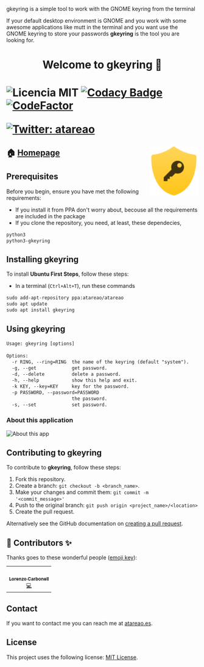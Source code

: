 gkeyring is a simple tool to work with the GNOME keyring from the terminal

If your default desktop environment is GNOME and you work with some awesome applications like mutt in the terminal and you want use the GNOME keyring to store your passwords **gkeyring** is the tool you are looking for.


<h1 align="center">Welcome to gkeyring 👋<h1>

![Licencia MIT](https://img.shields.io/badge/Licencia-MIT-green)
[![Codacy Badge](https://api.codacy.com/project/badge/Grade/b3e704c3f150404582cd23b9fcb4be32)](https://www.codacy.com/manual/atareao/gkeyring?utm_source=github.com&amp;utm_medium=referral&amp;utm_content=atareao/gkeyring&amp;utm_campaign=Badge_Grade)
[![CodeFactor](https://www.codefactor.io/repository/github/atareao/gkeyring/badge/master)](https://www.codefactor.io/repository/github/atareao/gkeyring/overview/master)

[![Twitter: atareao](https://img.shields.io/twitter/follow/atareao.svg?style=social)](https://twitter.com/atareao)

<img src="./data/icons/scalable/apps/gkeyring.svg" align="right"
     title="gekeyring Logo" width="128" height="128">


## 🏠 [Homepage](https://www.atareao.es/aplicacion/gkeyring/)

## Prerequisites

Before you begin, ensure you have met the following requirements:

* If you install it from PPA don't worry about, becouse all the requirements are included in the package
* If you clone the repository, you need, at least, these dependecies,

```
python3
python3-gkeyring
```

## Installing gkeyring

To install **Ubuntu First Steps**, follow these steps:

* In a terminal (`Ctrl+Alt+T`), run these commands

```
sudo add-apt-repository ppa:atareao/atareao
sudo apt update
sudo apt install gkeyring
```

## Using gkeyring

```
Usage: gkeyring [options]

Options:
  -r RING, --ring=RING  the name of the keyring (default "system").
  -g, --get             get password.
  -d, --delete          delete a password.
  -h, --help            show this help and exit.
  -k KEY, --key=KEY     key for the password.
  -p PASSWORD, --password=PASSWORD
                        the password.
  -s, --set             set password.
```

### About this application

![About this app](./screenshots/gkeyring-screenshot-6.png)

## Contributing to gkeyring

To contribute to **gkeyring**, follow these steps:

1. Fork this repository.
2. Create a branch: `git checkout -b <branch_name>`.
3. Make your changes and commit them: `git commit -m '<commit_message>'`
4. Push to the original branch: `git push origin <project_name>/<location>`
5. Create the pull request.

Alternatively see the GitHub documentation on [creating a pull request](https://help.github.com/en/github/collaborating-with-issues-and-pull-requests/creating-a-pull-request).

## 👤 Contributors ✨

Thanks goes to these wonderful people ([emoji key](https://allcontributors.org/docs/en/emoji-key)):

<table>
  <tr>
    <td align="center"><a href="https://www.atareao.es"><img src="https://avatars3.githubusercontent.com/u/298055?v=4" width="100px;" alt=""/><br /><sub><b>Lorenzo Carbonell</b></sub></a><br /><a href="https://github.com/atareao/gkeyring/commits?author=atareao" title="Code">💻</a></td>
  </tr>
</table>


## Contact

If you want to contact me you can reach me at [atareao.es](https://www.atareao.es).

## License

This project uses the following license: [MIT License](https://choosealicense.com/licenses/mit/).
